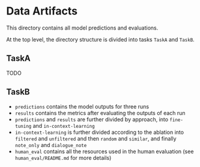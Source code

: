 # Data Artifacts

This directory contains all model predictions and evaluations. 

At the top level, the directory structure is divided into tasks `TaskA` and `TaskB`.

## TaskA

TODO

## TaskB

- `predictions` contains the model outputs for three runs
- `results` contains the metrics after evaluating the outputs of each run
- `predictions` and `results` are further divided by approach, into `fine-tuning` and `in-context-learning`
- `in-context-learning` is further divided according to the ablation into `filtered` and `unfiltered` and then `random` and `similar`, and finally `note_only` and `dialogue_note`
- `human_eval` contains all the resources used in the human evaluation (see `human_eval/README.md` for more details)
